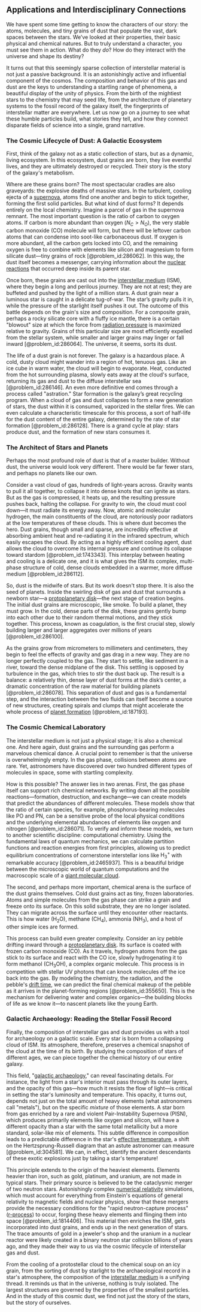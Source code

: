 ## Applications and Interdisciplinary Connections

We have spent some time getting to know the characters of our story: the atoms, molecules, and tiny grains of dust that populate the vast, dark spaces between the stars. We’ve looked at their properties, their basic physical and chemical natures. But to truly understand a character, you must see them in action. What do they *do*? How do they interact with the universe and shape its destiny?

It turns out that this seemingly sparse collection of interstellar material is not just a passive background. It is an astonishingly active and influential component of the cosmos. The composition and behavior of this gas and dust are the keys to understanding a startling range of phenomena, a beautiful display of the unity of physics. From the birth of the mightiest stars to the chemistry that may seed life, from the architecture of planetary systems to the fossil record of the galaxy itself, the fingerprints of interstellar matter are everywhere. Let us now go on a journey to see what these humble particles build, what stories they tell, and how they connect disparate fields of science into a single, grand narrative.

### The Cosmic Lifecycle of Dust: A Galactic Ecosystem

First, think of the galaxy not as a static collection of stars, but as a dynamic, living ecosystem. In this ecosystem, dust grains are born, they live eventful lives, and they are ultimately destroyed or recycled. Their story is the story of the galaxy's metabolism.

Where are these grains born? The most spectacular cradles are also graveyards: the explosive deaths of massive stars. In the turbulent, cooling ejecta of a [supernova](@article_id:158957), atoms find one another and begin to stick together, forming the first solid particles. But what kind of dust forms? It depends entirely on the local chemistry. Imagine a parcel of gas in the supernova remnant. The most important question is the ratio of carbon to oxygen atoms. If carbon is more abundant than oxygen ($N_C > N_O$), the very stable carbon monoxide ($\text{CO}$) molecule will form, but there will be leftover carbon atoms that can condense into soot-like carbonaceous dust. If oxygen is more abundant, all the carbon gets locked into $\text{CO}$, and the remaining oxygen is free to combine with elements like silicon and magnesium to form silicate dust—tiny grains of rock [@problem_id:286062]. In this way, the dust itself becomes a messenger, carrying information about the [nuclear reactions](@article_id:158947) that occurred deep inside its parent star.

Once born, these grains are cast out into the [interstellar medium](@article_id:149537) (ISM), where they begin a long and perilous journey. They are not at rest; they are buffeted and pushed by the light of a million stars. A dust grain near a luminous star is caught in a delicate tug-of-war. The star’s gravity pulls it in, while the pressure of the starlight itself pushes it out. The outcome of this battle depends on the grain's size and composition. For a composite grain, perhaps a rocky silicate core with a fluffy ice mantle, there is a certain "blowout" size at which the force from [radiation pressure](@article_id:142662) is maximized relative to gravity. Grains of this particular size are most efficiently expelled from the stellar system, while smaller and larger grains may linger or fall inward [@problem_id:286064]. The universe, it seems, sorts its dust.

The life of a dust grain is not forever. The galaxy is a hazardous place. A cold, dusty cloud might wander into a region of hot, tenuous gas. Like an ice cube in warm water, the cloud will begin to evaporate. Heat, conducted from the hot surrounding plasma, slowly eats away at the cloud's surface, returning its gas and dust to the diffuse interstellar sea [@problem_id:286146]. An even more definitive end comes through a process called "astration." Star formation is the galaxy’s great recycling program. When a cloud of gas and dust collapses to form a new generation of stars, the dust within it is consumed, vaporized in the stellar fires. We can even calculate a characteristic timescale for this process, a sort of half-life for the dust content of the entire galaxy, determined by the rate of star formation [@problem_id:286128]. There is a grand cycle at play: stars produce dust, and the formation of new stars consumes it.

### The Architect of Stars and Planets

Perhaps the most profound role of dust is that of a master builder. Without dust, the universe would look very different. There would be far fewer stars, and perhaps no planets like our own.

Consider a vast cloud of gas, hundreds of light-years across. Gravity wants to pull it all together, to collapse it into dense knots that can ignite as stars. But as the gas is compressed, it heats up, and the resulting pressure pushes back, halting the collapse. For gravity to win, the cloud must cool down—it must radiate its energy away. Now, atomic and molecular hydrogen, the main constituents of the cloud, are notoriously poor radiators at the low temperatures of these clouds. This is where dust becomes the hero. Dust grains, though small and sparse, are incredibly effective at absorbing ambient heat and re-radiating it in the infrared spectrum, which easily escapes the cloud. By acting as a highly efficient cooling agent, dust allows the cloud to overcome its internal pressure and continue its collapse toward stardom [@problem_id:1743343]. This interplay between heating and cooling is a delicate one, and it is what gives the ISM its complex, multi-phase structure of cold, dense clouds embedded in a warmer, more diffuse medium [@problem_id:286112].

So, dust is the midwife of stars. But its work doesn't stop there. It is also the seed of planets. Inside the swirling disk of gas and dust that surrounds a newborn star—a [protoplanetary disk](@article_id:157566)—the next stage of creation begins. The initial dust grains are microscopic, like smoke. To build a planet, they must grow. In the cold, dense parts of the disk, these grains gently bump into each other due to their random thermal motions, and they stick together. This process, known as coagulation, is the first crucial step, slowly building larger and larger aggregates over millions of years [@problem_id:286100].

As the grains grow from micrometers to millimeters and centimeters, they begin to feel the effects of gravity and gas drag in a new way. They are no longer perfectly coupled to the gas. They start to settle, like sediment in a river, toward the dense midplane of the disk. This settling is opposed by turbulence in the gas, which tries to stir the dust back up. The result is a balance: a relatively thin, dense layer of dust forms at the disk’s center, a dramatic concentration of the raw material for building planets [@problem_id:286078]. This separation of dust and gas is a fundamental step, and the interaction between the two fluids can itself become a source of new structures, creating spirals and clumps that might accelerate the whole process of [planet formation](@article_id:160019) [@problem_id:187193].

### The Cosmic Chemical Laboratory

The interstellar medium is not just a physical stage; it is also a chemical one. And here again, dust grains and the surrounding gas perform a marvelous chemical dance. A crucial point to remember is that the universe is overwhelmingly empty. In the gas phase, collisions between atoms are rare. Yet, astronomers have discovered over two hundred different types of molecules in space, some with startling complexity.

How is this possible? The answer lies in two arenas. First, the gas phase itself can support rich chemical networks. By writing down all the possible reactions—formation, destruction, and exchange—we can create models that predict the abundances of different molecules. These models show that the ratio of certain species, for example, phosphorus-bearing molecules like $\text{PO}$ and $\text{PN}$, can be a sensitive probe of the local physical conditions and the underlying elemental abundances of elements like oxygen and nitrogen [@problem_id:286071]. To verify and inform these models, we turn to another scientific discipline: computational chemistry. Using the fundamental laws of quantum mechanics, we can calculate partition functions and reaction energies from first principles, allowing us to predict equilibrium concentrations of cornerstone interstellar ions like $\text{H}_3^+$ with remarkable accuracy [@problem_id:2465937]. This is a beautiful bridge between the microscopic world of quantum computations and the macroscopic scale of a [giant molecular cloud](@article_id:157108).

The second, and perhaps more important, chemical arena is the surface of the dust grains themselves. Cold dust grains act as tiny, frozen laboratories. Atoms and simple molecules from the gas phase can strike a grain and freeze onto its surface. On this solid substrate, they are no longer isolated. They can migrate across the surface until they encounter other reactants. This is how water ($\text{H}_2\text{O}$), methane ($\text{CH}_4$), ammonia ($\text{NH}_3$), and a host of other simple ices are formed.

This process can build even greater complexity. Consider an icy pebble drifting inward through a [protoplanetary disk](@article_id:157566). Its surface is coated with frozen carbon monoxide ($\text{CO}$). As it travels, hydrogen atoms from the gas stick to its surface and react with the $\text{CO}$ ice, slowly hydrogenating it to form methanol ($\text{CH}_3\text{OH}$), a complex organic molecule. This process is in competition with stellar UV photons that can knock molecules off the ice back into the gas. By modeling the chemistry, the radiation, and the pebble's [drift time](@article_id:182185), we can predict the final chemical makeup of the pebble as it arrives in the planet-forming regions [@problem_id:355650]. This is the mechanism for delivering water and complex organics—the building blocks of life as we know it—to nascent planets like the young Earth.

### Galactic Archaeology: Reading the Stellar Fossil Record

Finally, the composition of interstellar gas and dust provides us with a tool for archaeology on a galactic scale. Every star is born from a collapsing cloud of ISM. Its atmosphere, therefore, preserves a chemical snapshot of the cloud at the time of its birth. By studying the composition of stars of different ages, we can piece together the chemical history of our entire galaxy.

This field, "[galactic archaeology](@article_id:159193)," can reveal fascinating details. For instance, the light from a star's interior must pass through its outer layers, and the opacity of this gas—how much it resists the flow of light—is critical in setting the star's luminosity and temperature. This opacity, it turns out, depends not just on the total amount of heavy elements (what astronomers call "metals"), but on the specific *mixture* of those elements. A star born from gas enriched by a rare and violent Pair-Instability Supernova (PISN), which produces primarily elements like oxygen and silicon, will have a different opacity than a star with the same total metallicity but a more standard, solar-like mix of elements. This subtle difference in composition leads to a predictable difference in the star's [effective temperature](@article_id:161466), a shift on the Hertzsprung-Russell diagram that an astute astronomer can measure [@problem_id:304581]. We can, in effect, identify the ancient descendants of these exotic explosions just by taking a star's temperature!

This principle extends to the origin of the heaviest elements. Elements heavier than iron, such as gold, platinum, and uranium, are not made in typical stars. Their primary source is believed to be the cataclysmic merger of two neutron stars. Astonishingly complex [numerical relativity](@article_id:139833) simulations, which must account for everything from Einstein's equations of general relativity to magnetic fields and nuclear physics, show that these mergers provide the necessary conditions for the "rapid neutron-capture process" ([r-process](@article_id:157998)) to occur, forging these heavy elements and flinging them into space [@problem_id:1814406]. This material then enriches the ISM, gets incorporated into dust grains, and ends up in the next generation of stars. The trace amounts of gold in a jeweler's shop and the uranium in a nuclear reactor were likely created in a binary neutron star collision billions of years ago, and they made their way to us via the cosmic lifecycle of interstellar gas and dust.

From the cooling of a protostellar cloud to the chemical soup on an icy grain, from the sorting of dust by starlight to the archaeological record in a star's atmosphere, the composition of the [interstellar medium](@article_id:149537) is a unifying thread. It reminds us that in the universe, nothing is truly isolated. The largest structures are governed by the properties of the smallest particles. And in the study of this cosmic dust, we find not just the story of the stars, but the story of ourselves.